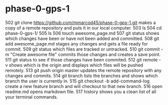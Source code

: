 # phase-0-gps-1
502  git clone https://github.com/mmarcod45/phase-0-gps-1.git 
		makes a copy of a remote repository and puts it in our local computer.
  503  ls
  504  cd phase-0-gps-1/
  505  ls
  506  touch awesome_page.md
  507  git status
  		shows which changes have been or have not been added and committed.
  508  git add awesome_page.md
  		stages any changes and gets a file ready for commit.
  509  git status
  		which files are tracked or untracked. 
  510  git commit -m "Create awesome file"
  		commits those changes and creates a save point. 
  511  git status
  		to see if those changes have been commited. 
  512  git remote -v
  		shows which is the origin and displays which files will be pushed remotely. 
  513  git push origin master
  		updates the remote repository with any changes and commits. 
  514  git branch
  		lists the branches and shows which branch the user is currently in. 
  515  git checkout -b add-command-log
  		create a new feature branch and will checkout to that new branch. 
  516  open readme.md
  		opens markdown file. 
  517  history
  		shows you a clean list of all your terminal commands. 